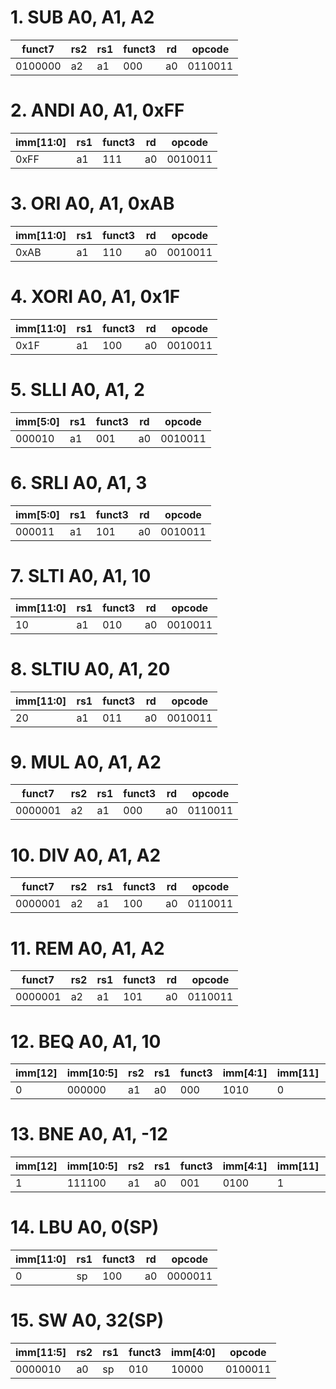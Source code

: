 # 1. SUB A0, A1, A2
| funct7 | rs2  | rs1  | funct3 | rd   | opcode  |
|--------|------|------|--------|------|---------|
| 0100000| a2   | a1   | 000    | a0   | 0110011 |

# 2. ANDI A0, A1, 0xFF
| imm[11:0] | rs1  | funct3 | rd   | opcode  |
|-----------|------|--------|------|---------|
| 0xFF      | a1   | 111    | a0   | 0010011 |

# 3. ORI A0, A1, 0xAB
| imm[11:0] | rs1  | funct3 | rd   | opcode  |
|-----------|------|--------|------|---------|
| 0xAB      | a1   | 110    | a0   | 0010011 |

# 4. XORI A0, A1, 0x1F
| imm[11:0] | rs1  | funct3 | rd   | opcode  |
|-----------|------|--------|------|---------|
| 0x1F      | a1   | 100    | a0   | 0010011 |

# 5. SLLI A0, A1, 2
| imm[5:0]  | rs1  | funct3 | rd   | opcode  |
|-----------|------|--------|------|---------|
| 000010    | a1   | 001    | a0   | 0010011 |

# 6. SRLI A0, A1, 3
| imm[5:0]  | rs1  | funct3 | rd   | opcode  |
|-----------|------|--------|------|---------|
| 000011    | a1   | 101    | a0   | 0010011 |

# 7. SLTI A0, A1, 10
| imm[11:0] | rs1  | funct3 | rd   | opcode  |
|-----------|------|--------|------|---------|
| 10        | a1   | 010    | a0   | 0010011 |

# 8. SLTIU A0, A1, 20
| imm[11:0] | rs1  | funct3 | rd   | opcode  |
|-----------|------|--------|------|---------|
| 20        | a1   | 011    | a0   | 0010011 |

# 9. MUL A0, A1, A2
| funct7  | rs2  | rs1  | funct3 | rd   | opcode  |
|---------|------|------|--------|------|---------|
| 0000001 | a2   | a1   | 000    | a0   | 0110011 |

# 10. DIV A0, A1, A2
| funct7  | rs2  | rs1  | funct3 | rd   | opcode  |
|---------|------|------|--------|------|---------|
| 0000001 | a2   | a1   | 100    | a0   | 0110011 |

# 11. REM A0, A1, A2
| funct7  | rs2  | rs1  | funct3 | rd   | opcode  |
|---------|------|------|--------|------|---------|
| 0000001 | a2   | a1   | 101    | a0   | 0110011 |

# 12. BEQ A0, A1, 10
| imm[12] | imm[10:5] | rs2  | rs1  | funct3 | imm[4:1] | imm[11] | opcode  |
|---------|-----------|------|------|--------|----------|---------|---------|
| 0       | 000000    | a1   | a0   | 000    | 1010     | 0       | 1100011 |

# 13. BNE A0, A1, -12
| imm[12] | imm[10:5] | rs2  | rs1  | funct3 | imm[4:1] | imm[11] | opcode  |
|---------|-----------|------|------|--------|----------|---------|---------|
| 1       | 111100    | a1   | a0   | 001    | 0100     | 1       | 1100011 |

# 14. LBU A0, 0(SP)
| imm[11:0] | rs1  | funct3 | rd   | opcode  |
|-----------|------|--------|------|---------|
| 0         | sp   | 100    | a0   | 0000011 |

# 15. SW A0, 32(SP)
| imm[11:5]  | rs2  | rs1  | funct3 | imm[4:0] | opcode  |
|-------------|------|------|--------|----------|---------|
| 0000010    | a0   | sp   | 010    | 10000    | 0100011 |

